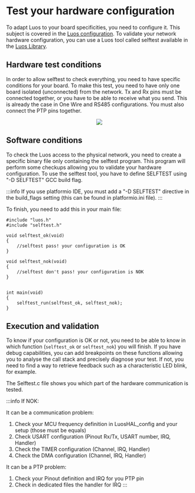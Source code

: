 # Test your hardware configuration

To adapt Luos to your board specificities, you need to configure it. This subject is covered in the [Luos configuration](/hardware-consideration/mcu.md).
To validate your network hardware configuration, you can use a Luos tool called selftest available in the <a href="https://github.com/Luos-io/Luos" target="_blank">Luos Library<IconExternalLink width="10" /></a>.

## Hardware test conditions

In order to allow selftest to check everything, you need to have specific conditions for your board.
To make this test, you need to have only one board isolated (unconnected) from the network.
Tx and Rx pins must be connected together, or you have to be able to receive what you send. This is already the case in One Wire and RS485 configurations.
You must also connect the PTP pins together.

<div align="center">
    <Image src="/img/selftest_connection.svg" darkSrc="/img/selftest_connection-dark.svg" />
</div>

## Software conditions

To check the Luos access to the physical network, you need to create a specific binary file only containing the selftest program. This program will perform some checkups allowing you to validate your hardware configuration.
To use the selftest tool, you have to define SELFTEST using "-D SELFTEST" GCC build flag.

:::info
If you use platformio IDE, you must add a "-D SELFTEST" directive in the build_flags setting (this can be found in platformio.ini file).
:::

To finish, you need to add this in your main file:

```AsciiDoc
#include "luos.h"
#include "selftest.h"

void selftest_ok(void)
{
    //selftest pass! your configuration is OK
}

void selftest_nok(void)
{
    //selftest don't pass! your configuration is NOK
}


int main(void)
{
    selftest_run(selftest_ok, selftest_nok);
}
```

## Execution and validation

To know if your configuration is OK or not, you need to be able to know in which function (`selftest_ok` or `selftest_nok`) you will finish.
If you have debug capabilities, you can add breakpoints on these functions allowing you to analyse the call stack and precisely diagnose your test.
If not, you need to find a way to retrieve feedback such as a characteristic LED blink, for example.

The Selftest.c file shows you which part of the hardware communication is tested.

:::info
If NOK:

It can be a communication problem:

1. Check your MCU frequency definition in LuosHAL_config and your setup (those must be equals)
2. Check USART configuration (Pinout Rx/Tx, USART number, IRQ, Handler)
3. Check the TIMER configuration (Channel, IRQ, Handler)
4. Check the DMA configuration (Channel, IRQ, Handler)

It can be a PTP problem:

1. Check your Pinout definition and IRQ for you PTP pin
2. Check in dedicated files the handler for IRQ
:::
